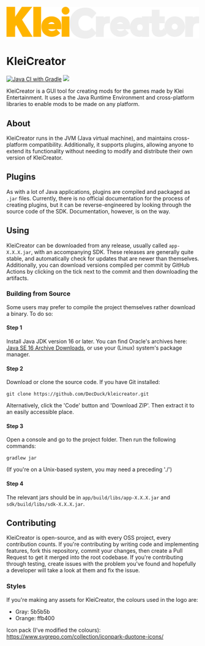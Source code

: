 ![logo](app/src/main/resources/kleicreator/kleicreator_wide.png)
# KleiCreator
[![Java CI with Gradle](https://github.com/DecDuck/kleicreator/actions/workflows/gradle.yml/badge.svg)](https://github.com/DecDuck/kleicreator/actions/workflows/gradle.yml) 
[![](https://dcbadge.vercel.app/api/server/Qzvwh8kR2f?style=flat)](https://discord.gg/Qzvwh8kR2f)

KleiCreator is a GUI tool for creating mods for the games made by Klei Entertainment. It uses a the Java Runtime Environment and cross-platform libraries to enable mods to be made on any platform.  

## About
KleiCreator runs in the JVM (Java virtual machine), and maintains cross-platform compatibility. Additionally, it supports plugins, allowing anyone to extend its functionality without needing to modify and distribute their own version of KleiCreator.

## Plugins
As with a lot of Java applications, plugins are compiled and packaged as `.jar` files. Currently, there is no official documentation for the process of creating plugins, but it can be reverse-engineered by looking through the source code of the SDK. Documentation, however, is on the way.

## Using
KleiCreator can be downloaded from any release, usually called `app-X.X.X.jar`, with an accompanying SDK. These releases are generally quite stable, and automatically check for updates that are newer than themselves. Additionally, you can download versions compiled per commit by GitHub Actions by clicking on the tick next to the commit and then downloading the artifacts. 

### Building from Source
Some users may prefer to compile the project themselves rather download a binary. To do so:
#### Step 1
Install Java JDK version 16 or later. You can find Oracle's archives here: [Java SE 16 Archive Downloads](https://www.oracle.com/java/technologies/javase/jdk16-archive-downloads.html), or use your (Linux) system's package manager.
#### Step 2
Download or clone the source code. If you have Git installed:
```
git clone https://github.com/DecDuck/kleicreator.git
```
Alternatively, click the 'Code' button and 'Download ZIP'. Then extract it to an easily accessible place. 
#### Step 3
Open a console and go to the project folder. Then run the following commands:
```
gradlew jar
```
(If you're on a Unix-based system, you may need a preceding './')
#### Step 4
The relevant jars should be in `app/build/libs/app-X.X.X.jar` and `sdk/build/libs/sdk-X.X.X.jar`.

## Contributing
KleiCreator is open-source, and as with every OSS project, every contribution counts. If you're contributing by writing code and implementing features, fork this repository, commit your changes, then create a Pull Request to get it merged into the root codebase. If you're contributing through testing, create issues with the problem you've found and hopefully a developer will take a look at them and fix the issue.

### Styles
If you're making any assets for KleiCreator, the colours used in the logo are:
 - Gray: 5b5b5b
 - Orange: ffb400

Icon pack (I've modified the colours): https://www.svgrepo.com/collection/iconpark-duotone-icons/ 
